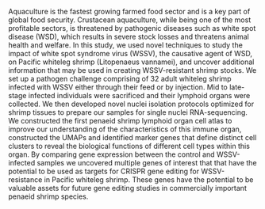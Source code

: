 Aquaculture is the fastest growing farmed food sector and is a key part of global food security. Crustacean aquaculture, while being one of the most profitable sectors, is threatened by pathogenic diseases such as white spot disease (WSD), which results in severe stock losses and threatens animal health and welfare.
In this study, we used novel techniques to study the impact of white spot syndrome virus (WSSV), the causative agent of WSD, on Pacific whiteleg shrimp (Litopenaeus vannamei), and uncover additional information that may be used in creating WSSV-resistant shrimp stocks. We set up a pathogen challenge comprising of 32 adult whiteleg shrimp infected with WSSV either through their feed or by injection. Mid to late-stage infected individuals were sacrificed and their lymphoid organs were collected. We then developed novel nuclei isolation protocols optimized for shrimp tissues to prepare our samples for single nuclei RNA-sequencing. 
We constructed the first penaeid shrimp lymphoid organ cell atlas to improve our understanding of the characteristics of this immune organ, constructed the UMAPs and identified marker genes that define distinct cell clusters to reveal the biological functions of different cell types within this organ. By comparing gene expression between the control and WSSV-infected samples we uncovered multiple genes of interest that that have the potential to be used as targets for CRISPR gene editing for WSSV-resistance in Pacific whiteleg shrimp. These genes have the potential to be valuable assets for future gene editing studies in commercially important penaeid shrimp species.
